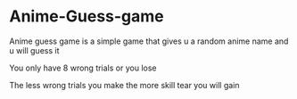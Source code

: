 # Anime-Guess-game

Anime guess game is a simple game that gives u a random anime name and u will guess it

You only have 8 wrong trials or you lose 

The less wrong trials you make the more skill tear you will gain

